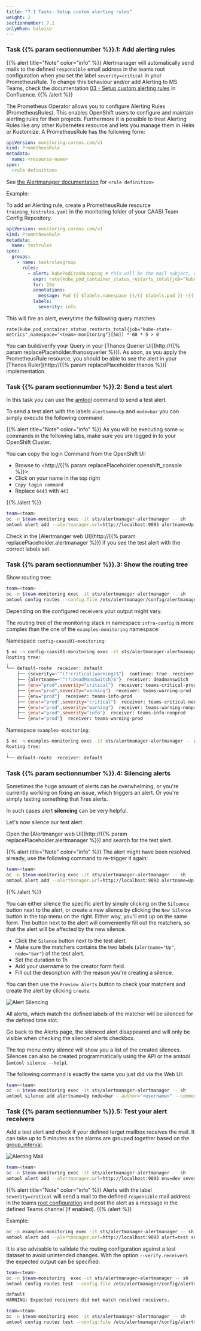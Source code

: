 ```yaml
---
title: "7.1 Tasks: Setup custom alerting rules"
weight: 2
sectionnumber: 7.1
onlyWhen: baloise
---
```


### Task {{% param sectionnumber %}}.1: Add alerting rules

{{% alert title="Note" color="info" %}}
Alertmanager will automatically send mails to the defined `responsible` email address in the teams root configuration when you set the label `severity=critical` in your PrometheusRule.
To change this behaviour and/or add Alerting to MS Teams, check the documentation [03 - Setup custom alerting rules](https://confluence.baloisenet.com/atlassian/display/BALMATE/03+-+Setup+custom+alerting+rules#id-03Setupcustomalertingrules-Alerting) in Confluence.
{{% /alert %}}

The Prometheus Operator allows you to configure Alerting Rules (PrometheusRules). This enables OpenShift users to configure and maintain alerting rules for their projects. Furthermore it is possible to treat Alerting Rules like any other Kubernetes resource and lets you manage them in Helm or Kustomize. A PrometheusRule has the following form:

```yaml
apiVersion: monitoring.coreos.com/v1
kind: PrometheusRule
metadata:
  name: <resource-name>
spec:
  <rule definition>
```

See [the Alertmanager documentation](https://prometheus.io/docs/prometheus/latest/configuration/alerting_rules/) for `<rule definition>`

Example:

To add an Alerting rule, create a PrometheusRule resource `training_testrules.yaml` in the monitoring folder of your CAASI Team Config Repository.

```yaml
apiVersion: monitoring.coreos.com/v1
kind: PrometheusRule
metadata:
  name: testrules
spec:
  groups:
    - name: testrulesgroup
      rules:
        - alert: kubePodCrashLooping # this will be the mail subject, enter which ever text you want
          expr: rate(kube_pod_container_status_restarts_total{job="kube-state-metrics",namespace="<team>-monitoring"}[5m]) * 60 * 5 > 0
          for: 15m
          annotations:
            message: Pod {{ $labels.namespace }}/{{ $labels.pod }} ({{ $labels.container }}) is restarting {{ printf "%.2f" $value }} times / 5 minutes.
          labels:
            severity: info
```

This will fire an alert, everytime the following query matches

```
rate(kube_pod_container_status_restarts_total{job="kube-state-metrics",namespace="<team>-monitoring"}[5m]) * 60 * 5 > 0
```

You can build/verify your Query in your [Thanos Querier UI](http://{{% param replacePlaceholder.thanosquerier %}}). As soon, as you apply the PrometheusRule resource, you should be able to see the alert in your [Thanos Ruler](http://{{% param replacePlaceholder.thanos %}}) implementation.

### Task {{% param sectionnumber %}}.2: Send a test alert

In this task you can use the [amtool](https://github.com/prometheus/alertmanager#amtool) command to send a test alert.

To send a test alert with the labels `alertname=Up` and `node=bar` you can simply execute the following command.

{{% alert title="Note" color="info" %}}
As you will be executing some `oc` commands in the following labs, make sure you are logged in to your OpenShift Cluster.

You can copy the login Command from the OpenShift UI:

* Browse to <http://{{% param replacePlaceholder.openshift_console %}}>
* Click on your name in the top right
* `Copy login command`
* Replace `6443` with `443`

{{% /alert %}}

```bash
team=<team>
oc -n $team-monitoring exec -it sts/alertmanager-alertmanager -- sh
amtool alert add --alertmanager.url=http://localhost:9093 alertname=Up node=bar
```

Check in the [Alertmanger web UI](http://{{% param replacePlaceholder.alertmanager %}}) if you see the test alert with the correct labels set.

### Task {{% param sectionnumber %}}.3: Show the routing tree

Show routing tree:

```bash
team=<team>
oc -n $team-monitoring exec -it sts/alertmanager-alertmanager -- sh
amtool config routes --config.file /etc/alertmanager/config/alertmanager.yaml
```

Depending on the configured receivers your output might vary.

The routing tree of the monitoring stack in namespace `infra-config` is more complex than the one of the `examples-monitoring` namespace:

Namespace `config-caasi01-monitoring`:

```bash
$ oc -n config-caasi01-monitoring exec -it sts/alertmanager-alertmanager -- amtool config routes --config.file /etc/alertmanager/config/alertmanager.yaml
Routing tree:
.
└── default-route  receiver: default
    ├── {severity=~"^(?:critical|warning)$"}  continue: true  receiver: mail-critical
    ├── {alertname=~"^(?:DeadMansSwitch)$"}  receiver: deadmanswitch
    ├── {env="prod",severity="critical"}  receiver: teams-critical-prod
    ├── {env="prod",severity="warning"}  receiver: teams-warning-prod
    ├── {env="prod"}  receiver: teams-info-prod
    ├── {env!="prod",severity="critical"}  receiver: teams-critical-nonprod
    ├── {env!="prod",severity="warning"}  receiver: teams-warning-nonprod
    ├── {env!="prod",severity="info"}  receiver: teams-info-nonprod
    └── {env!="prod"}  receiver: teams-warning-prod
```

Namespace `examples-monitoring`:

```bash
$ oc -n examples-monitoring exec -it sts/alertmanager-alertmanager -- amtool config routes --config.file /etc/alertmanager/config/alertmanager.yaml
Routing tree:
.
└── default-route  receiver: default
```

### Task {{% param sectionnumber %}}.4: Silencing alerts

Sometimes the huge amount of alerts can be overwhelming, or you're currently working on fixing an issue, which triggers an alert. Or you're simply testing something that fires alerts.

In such cases alert **silencing** can be very helpful.

Let's now silence our test alert.

Open the [Alertmanger web UI](http://{{% param replacePlaceholder.alertmanager %}}) and search for the test alert.

{{% alert title="Note" color="info" %}}
The alert might have been resolved already, use the following command to re-trigger it again:

```bash
team=<team>
oc -n $team-monitoring exec -it sts/alertmanager-alertmanager -- sh
amtool alert add --alertmanager.url=http://localhost:9093 alertname=Up node=bar
```

{{% /alert %}}

You can either silence the specific alert by simply clicking on the `Silcence` button next to the alert, or create a new silence by clicking the `New Silence` button in the top menu on the right.
Either way, you'll end up on the same form. The button next to the alert will conveniently fill out the matchers, so that the alert will be affected by the new silence.

* Click the `Silence` button next to the test alert.
* Make sure the matchers contains the two labels (`alertname="Up"`, `node="bar"`) of the test alert.
* Set the duration to 1h
* Add your username to the creator form field.
* Fill out the description with the reason you're creating a silence.

You can then use the `Preview Alerts` button to check your matchers and create the alert by clicking `create`.

![Alert Silencing](../alert-new-silence.png)

All alerts, which match the defined labels of the matcher will be silenced for the defined time slot.

Go back to the Alerts page, the silenced alert disappeared and will only be visible when checking the silenced alerts checkbox.

The top menu entry silence will show you a list of the created silences. Silences can also be created programmatically using the API or the amtool (`amtool silence --help`).

The following command is exactly the same you just did via the Web UI:

```bash
team=<team>
oc -n $team-monitoring exec -it sts/alertmanager-alertmanager -- sh
amtool silence add alertname=Up node=bar --author="<username>" --comment="I'm testing the silences" --alertmanager.url=http://localhost:9093
```

### Task {{% param sectionnumber %}}.5: Test your alert receivers

Add a test alert and check if your defined target mailbox receives the mail. It can take up to 5 minutes as the alarms are grouped together based on the [group_interval](https://prometheus.io/docs/alerting/latest/configuration/#route).

![Alerting Mail](../alert-mail.png)

```bash
team=<team>
oc -n $team-monitoring exec -it sts/alertmanager-alertmanager -- sh
amtool alert add --alertmanager.url=http://localhost:9093 env=dev severity=critical
```

{{% alert title="Note" color="info" %}}
Alerts with the label `severity=critical` will send a mail to the defined `responsible` mail address in the teams [root configuration](https://bitbucket.balgroupit.com/projects/OSDPL/repos/apps-global-config/browse) and post the alert as a message in the defined Teams channel (if enabled).
{{% /alert %}}


Example:

```bash
oc -n examples-monitoring exec -it sts/alertmanager-alertmanager -- sh
amtool alert add --alertmanager.url=http://localhost:9093 alert=test severity=critical
```

It is also advisable to validate the routing configuration against a test dataset to avoid unintended changes. With the option `--verify.receivers` the expected output can be specified:

```bash
team=<team>
oc -n $team-monitoring  exec -it sts/alertmanager-alertmanager -- sh
amtool config routes test --config.file /etc/alertmanager/config/alertmanager.yaml --verify.receivers=mail-critical env=dev severity=info
```

```bash
default
WARNING: Expected receivers did not match resolved receivers.
```

```bash
team=<team>
oc -n $team-monitoring exec -it sts/alertmanager-alertmanager -- sh
amtool config routes test --config.file /etc/alertmanager/config/alertmanager.yaml --verify.receivers=mail-critical env=prod severity=critical
```
